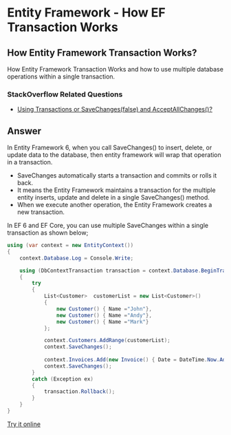 # Entity Framework - How EF Transaction Works

## How Entity Framework Transaction Works?  

How Entity Framework Transaction Works and how to use multiple database operations within a single transaction.

### StackOverflow Related Questions

 - [Using Transactions or SaveChanges(false) and AcceptAllChanges()?](https://stackoverflow.com/questions/815586/using-transactions-or-savechangesfalse-and-acceptallchanges)

## Answer

In Entity Framework 6, when you call SaveChanges() to insert, delete, or update data to the database, then entity framework will wrap that operation in a transaction. 

 - SaveChanges automatically starts a transaction and commits or rolls it back.
 - It means the Entity Framework maintains a transaction for the multiple entity inserts, update and delete in a single SaveChanges() method. 
 - When we execute another operation, the Entity Framework creates a new transaction.

In EF 6 and EF Core, you can use multiple SaveChanges within a single transaction as shown below;


```csharp
using (var context = new EntityContext())
{
    context.Database.Log = Console.Write;

    using (DbContextTransaction transaction = context.Database.BeginTransaction())
    {
        try
        {
            List<Customer>  customerList = new List<Customer>()
            {
                new Customer() { Name ="John"},
                new Customer() { Name ="Andy"},
                new Customer() { Name ="Mark"}
            };

            context.Customers.AddRange(customerList);
            context.SaveChanges();
    
            context.Invoices.Add(new Invoice() { Date = DateTime.Now.AddDays(-107), CustomerID = 1});
            context.SaveChanges();
        }
        catch (Exception ex)
        {
            transaction.Rollback();
        }
    }
}
```

[Try it online](https://dotnetfiddle.net/QZspxa)